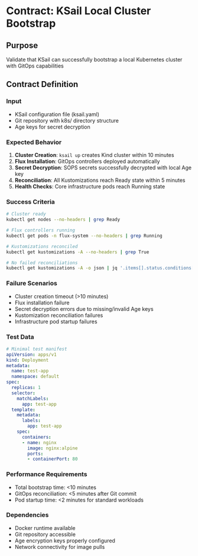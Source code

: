 # Contract: KSail Local Cluster Bootstrap

## Purpose
Validate that KSail can successfully bootstrap a local Kubernetes cluster with GitOps capabilities

## Contract Definition

### Input
- KSail configuration file (ksail.yaml)
- Git repository with k8s/ directory structure
- Age keys for secret decryption

### Expected Behavior
1. **Cluster Creation**: `ksail up` creates Kind cluster within 10 minutes
2. **Flux Installation**: GitOps controllers deployed automatically
3. **Secret Decryption**: SOPS secrets successfully decrypted with local Age key
4. **Reconciliation**: All Kustomizations reach Ready state within 5 minutes
5. **Health Checks**: Core infrastructure pods reach Running state

### Success Criteria
```bash
# Cluster ready
kubectl get nodes --no-headers | grep Ready

# Flux controllers running
kubectl get pods -n flux-system --no-headers | grep Running

# Kustomizations reconciled
kubectl get kustomizations -A --no-headers | grep True

# No failed reconciliations
kubectl get kustomizations -A -o json | jq '.items[].status.conditions[] | select(.type=="Ready" and .status!="True")'
```

### Failure Scenarios
- Cluster creation timeout (>10 minutes)
- Flux installation failure
- Secret decryption errors due to missing/invalid Age keys
- Kustomization reconciliation failures
- Infrastructure pod startup failures

### Test Data
```yaml
# Minimal test manifest
apiVersion: apps/v1
kind: Deployment
metadata:
  name: test-app
  namespace: default
spec:
  replicas: 1
  selector:
    matchLabels:
      app: test-app
  template:
    metadata:
      labels:
        app: test-app
    spec:
      containers:
      - name: nginx
        image: nginx:alpine
        ports:
        - containerPort: 80
```

### Performance Requirements
- Total bootstrap time: <10 minutes
- GitOps reconciliation: <5 minutes after Git commit
- Pod startup time: <2 minutes for standard workloads

### Dependencies
- Docker runtime available
- Git repository accessible
- Age encryption keys properly configured
- Network connectivity for image pulls

